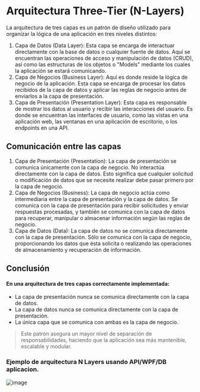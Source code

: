 # Arquitectura Three-Tier (N-Layers) 
La arquitectura de tres capas es un patrón de diseño utilizado para organizar la lógica de una aplicación en tres niveles distintos:

1. Capa de Datos (Data Layer): Esta capa se encarga de interactuar directamente con la base de datos o cualquier fuente de datos. Aquí se encuentran las operaciones de acceso y manipulación de datos (CRUD), así como las estructuras de los objetos o "Models" mediante los cuales la aplicación se estará comunicando.
2. Capa de Negocios (Business Layer): Aquí es donde reside la lógica de negocio de la aplicación. Esta capa se encarga de procesar los datos recibidos de la capa de datos y aplicar las reglas de negocio antes de enviarlos a la capa de presentación.
3. Capa de Presentación (Presentation Layer): Esta capa es responsable de mostrar los datos al usuario y recibir las interacciones del usuario. Es donde se encuentran las interfaces de usuario, como las vistas en una aplicación web, las ventanas en una aplicación de escritorio, o los endpoints en una API.

## Comunicación entre las capas
1. Capa de Presentación (Presentation): La capa de presentación se comunica únicamente con la capa de negocio. No interactúa directamente con la capa de datos. Esto significa que cualquier solicitud o modificación de datos que se necesite realizar debe pasar primero por la capa de negocio.
2. Capa de Negocios (Business): La capa de negocio actúa como intermediaria entre la capa de presentación y la capa de datos. Se comunica con la capa de presentación para recibir solicitudes y enviar respuestas procesadas, y también se comunica con la capa de datos para recuperar, manipular o almacenar información según las reglas de negocio.
3. Capa de Datos (Data): La capa de datos no se comunica directamente con la capa de presentación. Sólo se comunica con la capa de negocio, proporcionando los datos que ésta solicita o realizando las operaciones de almacenamiento y recuperación de información.

## Conclusión
#### En una arquitectura de tres capas correctamente implementada:
- La capa de presentación nunca se comunica directamente con la capa de datos.
- La capa de datos nunca se comunica directamente con la capa de presentación.
- La única capa que se comunica con ambas es la capa de negocio.

> Este patrón asegura un mayor nivel de separación de responsabilidades, haciendo que la aplicación sea más mantenible, escalable y modular.

### Ejemplo de arquitectura N Layers usando API/WPF/DB aplicacion. 

![image](https://github.com/user-attachments/assets/824a2e04-f1f6-4bb4-a688-b01c9dda30f6)

